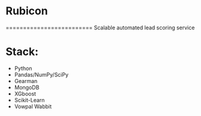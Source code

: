 # Rubicon
=========================
Scalable automated lead scoring service 
# Stack:
* Python
* Pandas/NumPy/SciPy
* Gearman
* MongoDB
* XGboost
* Scikit-Learn
* Vowpal Wabbit
